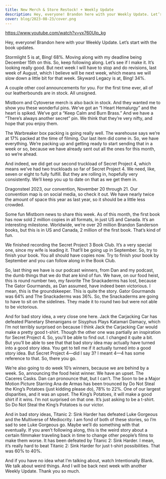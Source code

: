 ```yaml
---
title: New Merch & Store Restock! + Weekly Update
description: Hey, everyone! Brandon here with your Weekly Update. Let’s start with the book updates.
cover: blog/2023-08-23/cover.png
---
```


https://www.youtube.com/watch?v=yx760Ulp_kg

Hey, everyone! Brandon here with your Weekly Update. Let’s start with the book updates.

Stormlight 5 is at, Bing! 68%. Moving along with my deadline being December 15th on this. So, keep following along. Let’s see if I make it. It’s looking really good. But next week I will have to stop and do revisions, last week of August, which I believe will be next week, which means we will slow down a little bit for that week. Skyward Legacy is at, Bing! 34%.

A couple other cool announcements for you. For the first time ever, all of our leatherbounds are in stock. All unsigned.

Mistborn and Cytoverse merch is also back in stock. And they wanted me to show you these wonderful pins. We’ve got an “I Heart Hemalurgy” and the heart is spiked. We’ve got a “Keep Calm and Burn Brass.” And we have a “There’s always another secret” pin. We think that they’re very nifty, and hope that you enjoy them.

The Warbreaker box packing is going really well. The warehouse says we’re at 17% packed at the time of filming. Our last item did come in. So, we have everything. We’re packing up and getting ready to start sending that in a week or so, because we have already sent out all the ones for this month, so we’re ahead.

And indeed, we did get our second truckload of Secret Project 4, which means we’ve had two truckloads so far of Secret Project 4. We need, like, seven or eight to fully fulfill. But they are rolling in, hopefully very consistently. We’ll keep you up to date on that as we get them in.

Dragonsteel 2023, our convention, November 20 through 21. Our convention map is on social media, so check it out. We have nearly twice the amount of space this year as last year, so it should be a little less crowded.

Some fun Mistborn news to share this week. As of this month, the first book has now sold 2 million copies in all formats, in just US and Canada. It’s an interesting milestone. Worldwide, we’re over 20 million Brandon Sanderson books, but this is in US and Canada, 2 million of the first book. That’s kind of fun.

We finished recording the Secret Project 3 Book Club. It’s a very special one, since my wife is leading it. That’ll be going up in September. So, try to finish your book. You all should have copies now. Try to finish your book by September and you can follow along in the Book Club.

So, last thing we have is our podcast winners, from Dan and my podcast, the dumb things that we do that are kind of fun. We have, on our food heist, this is round number two, my favorite The Snackaderms has lost, because The Gator Gourmands, as Dan assumed, have indeed been victorious. I mean, this is the groundskeeper. This is quite the story. Gator Gourmands was 64% and The Snackaderms was 36%. So, the Snackaderms are going to have to sit on the sidelines. They made it to round two but were not able to be victorious.

And for bad story idea, a very close one here. Jack the Carjacking Car has defeated Planetary Shenanigans or Sisyphus Plays Katamari Damacy, which I’m not terribly surprised on because I think Jack the Carjacking Car would make a pretty good t-shirt. Though the other one was partially an inspiration for Secret Project 4. So, you’ll be able to find out. I changed it quite a bit. But you’ll be able to see that that bad story idea may actually have turned into a good story idea. You get to tell me if it actually turned into a good story idea. But Secret Project 4—did I say 3? I meant 4—4 has some reference to that. So, there you go.

We’re also going to do week 10’s winners, because we are behind by a week. So, announcing the food heist winner. We have an upset. The Caceres Casks. Dan can pronounce that, but I can’t. The Soon to be a Major Motion Picture Starring Ana de Armas has been trounced by Do Not Steal the King’s Potatoes (just kidding please do), 78% to 22%. One of our largest disparities, and it was an upset. The King’s Potatoes, it will make a good shirt if it wins. I’m not surprised on that one. It’s just asking to be a t-shirt. So Do Not Steal the King’s Potatoes is our victor.

And in bad story ideas, Titanic 2: Sink Harder has defeated Luke Gorgeous and the Multiverse of Mediocrity. I am fond of both of these stories, so I’m sad to see Luke Gorgeous go. Maybe we’ll do something with that eventually. If you aren’t following along, this is the weird story about a certain filmmaker traveling back in time to change other people’s films to make them worse. It has been defeated by Titanic 2: Sink Harder. I mean, it’s really hard to beat Titanic 2: Sink Harder for just t-shirt possibilities. That was 60% to 40%.

And if you have no idea what I’m talking about, watch Intentionally Blank. We talk about weird things. And I will be back next week with another Weekly Update. Thank you so much.
